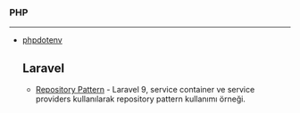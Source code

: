 ### PHP
---
+ [phpdotenv](https://github.com/vlucas/phpdotenv)

  __Laravel__
  ---
  + [Repository Pattern](https://github.com/cllsrm/notes/blob/main/dosyalar/php/laravel_repository_pattern.pdf) - Laravel 9, service container ve service providers kullanılarak repository pattern kullanımı örneği.

